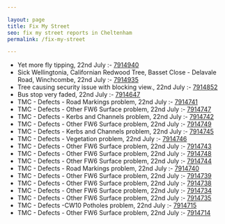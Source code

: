 ```yaml
---

layout: page
title: Fix My Street
seo: fix my street reports in Cheltenham
permalink: /fix-my-street

---
```


<!-- fix_marker starts -->

- Yet more fly tipping, 22nd July :- [7914940](https://www.fixmystreet.com/report/7914940)
- Sick Wellingtonia, Californian Redwood Tree, Basset Close - Delavale Road, Winchcombe, 22nd July :- [7914935](https://www.fixmystreet.com/report/7914935)
- Tree causing security issue with blocking view., 22nd July :- [7914852](https://www.fixmystreet.com/report/7914852)
- Bus stop very faded, 22nd July :- [7914647](https://www.fixmystreet.com/report/7914647)
- TMC - Defects - Road Markings problem, 22nd July :- [7914741](https://www.fixmystreet.com/report/7914741)
- TMC - Defects - Other FW6  Surface problem, 22nd July :- [7914747](https://www.fixmystreet.com/report/7914747)
- TMC - Defects - Kerbs and Channels problem, 22nd July :- [7914742](https://www.fixmystreet.com/report/7914742)
- TMC - Defects - Other FW6  Surface problem, 22nd July :- [7914749](https://www.fixmystreet.com/report/7914749)
- TMC - Defects - Kerbs and Channels problem, 22nd July :- [7914745](https://www.fixmystreet.com/report/7914745)
- TMC - Defects - Vegetation problem, 22nd July :- [7914746](https://www.fixmystreet.com/report/7914746)
- TMC - Defects - Other FW6  Surface problem, 22nd July :- [7914743](https://www.fixmystreet.com/report/7914743)
- TMC - Defects - Other FW6  Surface problem, 22nd July :- [7914748](https://www.fixmystreet.com/report/7914748)
- TMC - Defects - Other FW6  Surface problem, 22nd July :- [7914744](https://www.fixmystreet.com/report/7914744)
- TMC - Defects - Road Markings problem, 22nd July :- [7914740](https://www.fixmystreet.com/report/7914740)
- TMC - Defects - Other FW6  Surface problem, 22nd July :- [7914739](https://www.fixmystreet.com/report/7914739)
- TMC - Defects - Other FW6  Surface problem, 22nd July :- [7914738](https://www.fixmystreet.com/report/7914738)
- TMC - Defects - Other FW6  Surface problem, 22nd July :- [7914734](https://www.fixmystreet.com/report/7914734)
- TMC - Defects - Other FW6  Surface problem, 22nd July :- [7914735](https://www.fixmystreet.com/report/7914735)
- TMC - Defects -CW10 Potholes problem, 22nd July :- [7914715](https://www.fixmystreet.com/report/7914715)
- TMC - Defects - Other FW6  Surface problem, 22nd July :- [7914714](https://www.fixmystreet.com/report/7914714)

<!-- fix_marker ends -->
